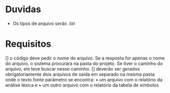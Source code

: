 # Duvidas

- Os tipos de arquivo serão .txt

# Requisitos
[] o código deve pedir o nome do arquivo. Se a resposta for apenas o nome do arquivo, o sistema procurara na pasta do projeto. Se tiver o caminho do arquivo, ele teve buscar nesse caminho.
[] deverão ser gerados obrigatoriamente dois arquivos de saída em separado na mesma pasta onde o texto fonte parâmetro se encontra:
• um arquivo com o relatório da análise léxica e
• um outro arquivo com o relatório da tabela de símbolos